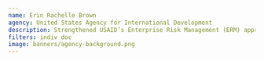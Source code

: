 ```yaml
---
name: Erin Rachelle Brown
agency: United States Agency for International Development
description: Strengthened USAID’s Enterprise Risk Management (ERM) approach through qualitative and quantitative data analysis. The work decreased staff burden when flagging risks across the agency and improved how the agency uses ERM to steward tax dollars.  
filters: indiv doc
image: banners/agency-background.png
---
```

